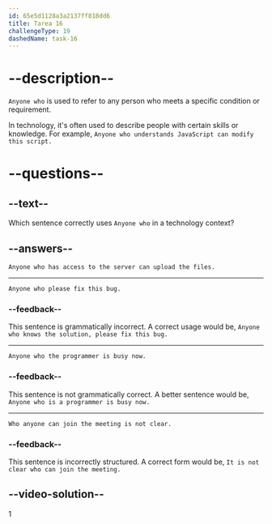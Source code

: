 ```yaml
---
id: 65e5d1128a3a2137ff818dd6
title: Tarea 16
challengeType: 19
dashedName: task-16
---
```


# --description--

`Anyone who` is used to refer to any person who meets a specific condition or requirement.

In technology, it's often used to describe people with certain skills or knowledge. For example, `Anyone who understands JavaScript can modify this script.`

# --questions--

## --text--

Which sentence correctly uses `Anyone who` in a technology context?

## --answers--

`Anyone who has access to the server can upload the files.`

---

`Anyone who please fix this bug.`

### --feedback--

This sentence is grammatically incorrect. A correct usage would be, `Anyone who knows the solution, please fix this bug.`

---

`Anyone who the programmer is busy now.`

### --feedback--

This sentence is not grammatically correct. A better sentence would be, `Anyone who is a programmer is busy now.`

---

`Who anyone can join the meeting is not clear.`

### --feedback--

This sentence is incorrectly structured. A correct form would be, `It is not clear who can join the meeting.`

## --video-solution--

1
